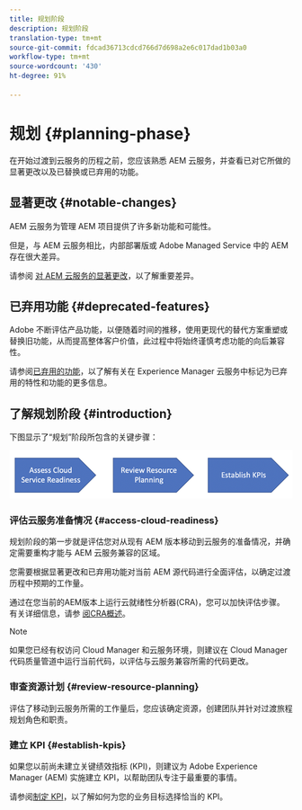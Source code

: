 ```yaml
---
title: 规划阶段
description: 规划阶段
translation-type: tm+mt
source-git-commit: fdcad36713cdcd766d7d698a2e6c017dad1b03a0
workflow-type: tm+mt
source-wordcount: '430'
ht-degree: 91%

---
```



# 规划 {#planning-phase}

在开始过渡到云服务的历程之前，您应该熟悉 AEM 云服务，并查看已对它所做的显著更改以及已替换或已弃用的功能。

## 显著更改 {#notable-changes}

AEM 云服务为管理 AEM 项目提供了许多新功能和可能性。

但是，与 AEM 云服务相比，内部部署版或 Adobe Managed Service 中的 AEM 存在很大差异。

请参阅 [对 AEM 云服务的显著更改](https://docs.adobe.com/content/help/zh-Hans/experience-manager-cloud-service/release-notes/aem-cloud-changes.html)，以了解重要差异。

## 已弃用功能 {#deprecated-features}

Adobe 不断评估产品功能，以便随着时间的推移，使用更现代的替代方案重塑或替换旧功能，从而提高整体客户价值，此过程中将始终谨慎考虑功能的向后兼容性。

请参阅[已弃用的功能](https://docs.adobe.com/content/help/zh-Hans/experience-manager-cloud-service/release-notes/deprecated-removed-features.html#deprecated-features)，以了解有关在 Experience Manager 云服务中标记为已弃用的特性和功能的更多信息。

## 了解规划阶段 {#introduction}

下图显示了“规划”阶段所包含的关键步骤：

![图像](/help/move-to-cloud-service/assets/planning-phaseimg1.png)

### 评估云服务准备情况 {#access-cloud-readiness}

规划阶段的第一步就是评估您对从现有 AEM 版本移动到云服务的准备情况，并确定需要重构才能与 AEM 云服务兼容的区域。

您需要根据显著更改和已弃用功能对当前 AEM 源代码进行全面评估，以确定过渡历程中预期的工作量。

通过在您当前的AEM版本上运行云就绪性分析器(CRA)，您可以加快评估步骤。 有关详细信息，请参 [阅CRA概述](https://docs.adobe.com/content/help/en/experience-manager-cloud-service/moving/cloud-migration/cloud-readiness-analyzer/overview-cloud-readiness-analyzer.html)。

>[!NOTE]
>如果您已经有权访问 Cloud Manager 和云服务环境，则建议在 Cloud Manager 代码质量管道中运行当前代码，以评估与云服务兼容所需的代码更改。

### 审查资源计划 {#review-resource-planning}

评估了移动到云服务所需的工作量后，您应该确定资源，创建团队并针对过渡旅程规划角色和职责。

### 建立 KPI {#establish-kpis}

如果您以前尚未建立关键绩效指标 (KPI)，则建议为 Adobe Experience Manager (AEM) 实施建立 KPI，以帮助团队专注于最重要的事情。

请参阅[制定 KPI](https://guided.adobe.com/welcome/aem/part6.html)，以了解如何为您的业务目标选择恰当的 KPI。

